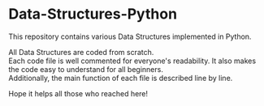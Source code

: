 # Data-Structures-Python
This repository contains various Data Structures implemented in Python.


All Data Structures are coded from scratch.\
Each code file is well commented for everyone's readability. It also makes the code easy to understand for all beginners.\
Additionally, the main function of each file is described line by line.

Hope it helps all those who reached here!
